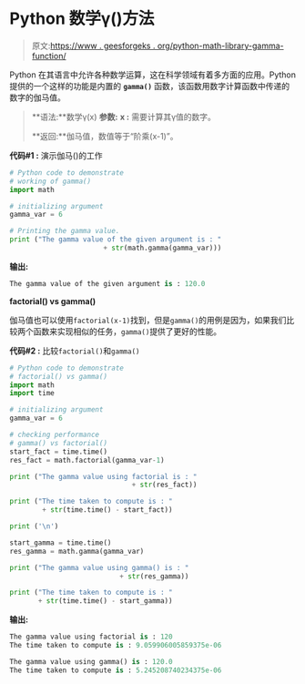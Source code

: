# Python 数学γ()方法

> 原文:[https://www . geesforgeks . org/python-math-library-gamma-function/](https://www.geeksforgeeks.org/python-math-library-gamma-function/)

Python 在其语言中允许各种数学运算，这在科学领域有着多方面的应用。Python 提供的一个这样的功能是内置的 **`gamma()`** 函数，该函数用数字计算函数中传递的数字的伽马值。

> **语法:**数学γ(x)
> **参数:**
> **x :** 需要计算其γ值的数字。
> 
> **返回:**伽马值，数值等于“阶乘(x-1)”。

**代码#1 :** 演示伽马()的工作

```py
# Python code to demonstrate
# working of gamma()
import math

# initializing argument
gamma_var = 6

# Printing the gamma value.
print ("The gamma value of the given argument is : "
                       + str(math.gamma(gamma_var)))
```

**输出:**

```py
The gamma value of the given argument is : 120.0
```

**factorial() vs gamma()**

伽马值也可以使用`factorial(x-1)`找到，但是`gamma()`的用例是因为，如果我们比较两个函数来实现相似的任务，`gamma()`提供了更好的性能。

**代码#2 :** 比较`factorial()`和`gamma()`

```py
# Python code to demonstrate
# factorial() vs gamma()
import math
import time 

# initializing argument
gamma_var = 6

# checking performance 
# gamma() vs factorial()
start_fact = time.time()
res_fact = math.factorial(gamma_var-1)

print ("The gamma value using factorial is : " 
                              + str(res_fact))

print ("The time taken to compute is : "
        + str(time.time() - start_fact))

print ('\n')

start_gamma = time.time()
res_gamma = math.gamma(gamma_var)

print ("The gamma value using gamma() is : "
                           + str(res_gamma))

print ("The time taken to compute is : " 
       + str(time.time() - start_gamma))
```

**输出:**

```py
The gamma value using factorial is : 120
The time taken to compute is : 9.059906005859375e-06

The gamma value using gamma() is : 120.0
The time taken to compute is : 5.245208740234375e-06

```